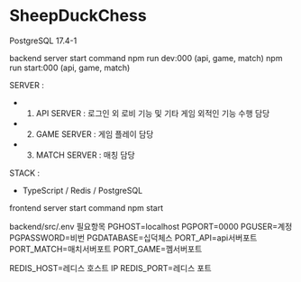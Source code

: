 # SheepDuckChess

PostgreSQL 17.4-1

backend server start command
    npm run dev:000 (api, game, match)
    npm run start:000 (api, game, match)

SERVER : 
- 1. API SERVER : 로그인 외 로비 기능 및 기타 게임 외적인 기능 수행 담당
- 2. GAME SERVER : 게임 플레이 담당
- 3. MATCH SERVER : 매칭 담당

STACK :
- TypeScript / Redis / PostgreSQL


frontend server start command
    npm start


backend/src/.env 필요항목
PGHOST=localhost
PGPORT=0000
PGUSER=계정
PGPASSWORD=비번
PGDATABASE=십덕체스
PORT_API=api서버포트
PORT_MATCH=매치서버포트
PORT_GAME=껨서버포트

REDIS_HOST=레디스 호스트 IP
REDIS_PORT=레디스 포트